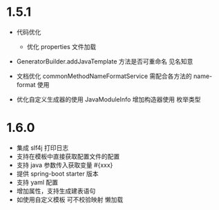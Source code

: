 # 1.5.1
- 代码优化
    - 优化 properties 文件加载

- GeneratorBuilder.addJavaTemplate 方法是否可重命名 见名知意

- 文档优化
    commonMethodNameFormatService 需配合各方法的 name-format 使用

- 优化自定义生成器的使用 JavaModuleInfo 增加构造器使用 枚举类型

# 1.6.0
- 集成 slf4j 打印日志
- 支持在模板中直接获取配置文件的配置
- 支持 java 参数传入获取变量 #{xxx}
- 提供 spring-boot starter 版本
- 支持 yaml 配置
- 增加属性，支持生成建表语句
- 如使用自定义模板 可不校验映射 懒加载